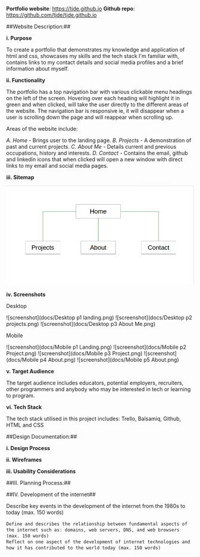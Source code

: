 
**Portfolio website**: https://tjde.github.io
**Github repo**: https://github.com/tjde/tjde.github.io

##Website Description:##

**i. Purpose**

To create a portfolio that demonstrates my knowledge and application of html and css, showcases my skills and the tech stack I'm familiar with, contains links to my contact details and social media profiles and a brief information about myself.

**ii. Functionality**

The portfolio has a top navigation bar with various clickable menu headings on the left of the screen. Hovering over each heading will highlight it in green and when clicked, will take the user directly to the different areas of the website. The navigation bar is responsive ie, it will disappear when a user is scrolling down the page and will reappear when scrolling up.

Areas of the website include:

*A. Home* - Brings user to the landing page.
*B. Projects* - A demonstration of past and current projects. 
*C. About Me* - Details current and previous occupations, history and interests.
*D. Contact* - Contains the email, github and linkedin icons that when clicked will open a new window with                 direct links to my email and social media pages.

**iii. Sitemap**

![screenshot](docs/sitemap.png)

**iv. Screenshots**

Desktop

![screenshot](docs/Desktop p1 landing.png)
![screenshot](docs/Desktop p2 projects.png)
![screenshot](docs/Desktop p3 About Me.png)

Mobile

![screenshot](docs/Mobile p1 Landing.png)
![screenshot](docs/Mobile p2 Project.png)
![screenshot](docs/Mobile p3 Project.png)
![screenshot](docs/Mobile p4 About.png)
![screenshot](docs/Mobile p5 About.png)

**v. Target Audience**

The target audience includes educators, potential employers, recruiters, other programmers and anybody who may be interested in tech or learning to program.

**vi. Tech Stack**

The tech stack utilised in this project includes: Trello, Balsamiq, Github, HTML and CSS

##Design Documentation:##

**i. Design Process**

**ii. Wireframes**

**iii. Usability Considerations**


##III. Planning Process:##

##IV. Development of the internet##

 Describe key events in the development of the internet from the 1980s to today (max. 150 words)


    Define and describes the relationship between fundamental aspects of the internet such as: domains, web servers, DNS, and web browsers (max. 150 words)
    Reflect on one aspect of the development of internet technologies and how it has contributed to the world today (max. 150 words)








<!-- Description

This project is to be completed individually.

You are to design, build, deploy and present a portfolio website.

At a minimum, your website must include the following information,

    Your name and contact details.
    Links to your Github and LinkedIn accounts.
    Information about you to demonstrate your personality.
    Your study and work history.

Your portfolio website forms part of the greater internet. A fullstack developer must have an appreciation & understanding of the historical and technical aspects of the web. To satisfy diploma requirements, include short answers to the following questions in your documentation,

    Describe key events in the development of the internet from the 1980s to today (max. 150 words)
    Define and describes the relationship between fundamental aspects of the internet such as: domains, web servers, DNS, and web browsers (max. 150 words)
    Reflect on one aspect of the development of internet technologies and how it has contributed to the world today (max. 150 words)

Deliverable
	

Description
	

Location
(in Zip file)

README.md
	

Project documentation is to be compiled as a single markdown file named README.md

This file should contain,

    A link (URL) to your published portfolio website
    A link to your GitHub repository
        Ensure the repository (repo) is accessible by your Educators
    Description of your portfolio website, including,
        Purpose
        Functionality / features
        Sitemap
        Screenshots
        Target audience
        Tech stack (e.g. html, css, deployment platform, etc)
    Design documentation including,
        Design process
        Wireframes
        Personal logo (optional)
        Usability considerations
    Details of planning process including,
        Project plan & timeline
        Screenshots of Trello board(s)

    Short Answer Q&A - Include short answers to the following questions,
        Describe key events in the development of the internet from the 1980s to today (max. 150 words)
        Define and describes the relationship between fundamental aspects of the internet such as: domains, web servers, DNS, and web browsers (max. 150 words)
        Reflect on one aspect of the development of internet technologies and how it has contributed to the world today (max. 150 words)

	

/
(Root folder of your zip file)

Resources
	

All files linked by the README.md file must be included in a folder named docs

All resources included in this folder must be in either png, jpeg, pdf, or markdown format
	

docs/

Source Code
	

Source code for your entire website
	
https://coderacademy.instructure.com/courses/162/assignments/732
src/ -->

